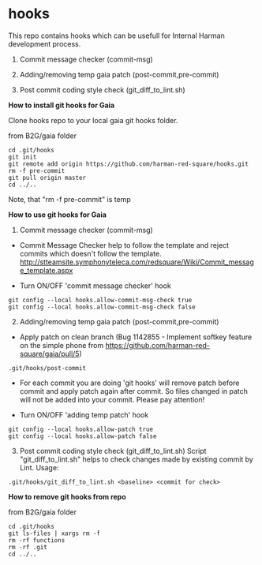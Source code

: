 # hooks
This repo contains hooks which can be usefull for Internal Harman development process.

1. Commit message checker (commit-msg)

2. Adding/removing temp gaia patch (post-commit,pre-commit)

3. Post commit coding style check (git_diff_to_lint.sh)

**How to install git hooks for Gaia**

Clone hooks repo to your local gaia git hooks folder.

from B2G/gaia folder
```
cd .git/hooks
git init
git remote add origin https://github.com/harman-red-square/hooks.git
rm -f pre-commit
git pull origin master
cd ../..
```
Note, that "rm -f pre-commit" is temp

**How to use git hooks for Gaia**

1) Commit message checker (commit-msg)
*  Commit Message Checker help to follow the template and reject commits which doesn't follow the template.
http://stteamsite.symphonyteleca.com/redsquare/Wiki/Commit_message_template.aspx


* Turn ON/OFF 'commit message checker' hook
```
git config --local hooks.allow-commit-msg-check true
git config --local hooks.allow-commit-msg-check false
```

2) Adding/removing temp gaia patch (post-commit,pre-commit)

* Apply patch on clean branch (Bug 1142855 - Implement softkey feature on the simple phone from https://github.com/harman-red-square/gaia/pull/5)

```
.git/hooks/post-commit
```

* For each commit you are doing 'git hooks' will remove patch before commit and apply patch again after commit.
So files changed in patch will not be added into your commit.
Please pay attention!

* Turn ON/OFF 'adding temp patch' hook

```
git config --local hooks.allow-patch true
git config --local hooks.allow-patch false
```

3) Post commit coding style check (git_diff_to_lint.sh)
Script "git_diff_to_lint.sh" helps to check changes made by existing commit by Lint.
Usage:
    
```
.git/hooks/git_diff_to_lint.sh <baseline> <commit for check>​
```

**How to remove git hooks from repo**

from B2G/gaia folder
```
cd .git/hooks
git ls-files | xargs rm -f
rm -rf functions
rm -rf .git
cd ../..
```
